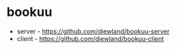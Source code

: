 # bookuu
* server - https://github.com/diewland/bookuu-server
* client - https://github.com/diewland/bookuu-client
